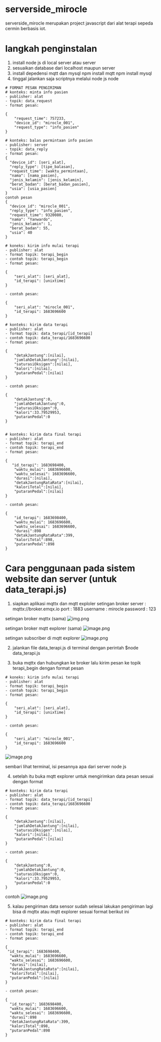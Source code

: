 # serverside_mirocle

serverside_mirocle merupakan project javascript dari alat terapi sepeda cermin berbasis iot.

# langkah penginstalan
1. install node js di local server atau server 
2. sesuaikan database dari localhost maupun server 
3. install depedensi mqtt dan mysql 
  npm install mqtt
  npm install mysql
4. tinggal jalankan saja scriptnya melalui node js 
  node <nama file.js>

```
# FORMAT PESAN PENGIRIMAN 
# konteks: minta info pasien
- publisher: alat 
- topik: data_request
- format pesan: 

{
    "request_time": 757233,
    "device_id": "mirocle_001",
    "request_type": "info_pasien"
}

# konteks: balas permintaan info pasien
- publisher: server
- topik: data_reply
- format pesan:
{
  "device_id": [seri_alat],
  "reply_type": [tipe_balasan],
  "request_time": [waktu_permintaan],
  "nama": [nama_pasien],
  "jenis_kelamin": [jenis_kelamin],
  "berat_badan": [berat_badan_pasien],
  "usia": [usia_pasien]
}
contoh pesan
{
  "device_id": "mirocle_001",
  "reply_type": "info_pasien",
  "request_time": 9320080,
  "nama": "Yanwardo",
  "jenis_kelamin": 1,
  "berat_badan": 55,
  "usia": 40
}

# koneks: kirim info mulai terapi
- publisher: alat
- format topik: terapi_begin 
- contoh topik: terapi_begin
- format pesan: 

{
    "seri_alat": [seri_alat],
    "id_terapi": [unixtime]
}

- contoh pesan: 

{
    "seri_alat": "mirocle_001",
    "id_terapi": 1683696600
}

# konteks: kirim data terapi
- publisher: alat
- format topik: data_terapi/[id_terapi]
- contoh topik: data_terapi/1683696600
- format pesan: 

{
    "detakJantung":[nilai],
    "jumlahDetakJantung":[nilai],
    "saturasiOksigen":[nilai],
    "kalori":[nilai],
    "putaranPedal":[nilai]
}

- contoh pesan:

{
    "detakJantung":0,
    "jumlahDetakJantung":0,
    "saturasiOksigen":0,
    "kalori":33.79529953,
    "putaranPedal":0
}


# konteks: kirim data final terapi
- publisher: alat
- format topik: terapi_end
- contoh topik: terapi_end
- format pesan: 

{
   "id_terapi": 1683698400,
    "waktu_mulai": 1683696600,
    "waktu_selesai": 1683696600,
    "durasi":[nilai],
    "detakJantungRataRata":[nilai],
    "kaloriTotal":[nilai],
    "putaranPedal":[nilai]
}

- contoh pesan:

{
    "id_terapi": 1683698400,
    "waktu_mulai": 1683696600,
    "waktu_selesai": 1683696600,
    "durasi":898
    "detakJantungRataRata":399,
    "kaloriTotal":898,
    "putaranPedal":898
}
  ```

# Cara penggunaan pada sistem website dan server (untuk data_terapi.js)
1. siapkan aplikasi mqttx dan mqtt exploler 
setingan broker
server    : mqttx://broker.emqx.io
port      : 1883
username  : mirocle
password  : 123
  
setingan broker mqttx (sama)
![img.png](https://github.com/ariefmahendra/serverside_mirocle/blob/master/public/setingan%20mqttx.png)
  
setingan broker mqtt explorer (sama)
![image.png](https://github.com/ariefmahendra/serverside_mirocle/blob/master/public/setting%20mqtt%20exloler.png)
  
setingan subscriber di mqtt explorer 
![image.png](https://github.com/ariefmahendra/serverside_mirocle/blob/master/public/setting%20mqtt%20explorer%201.png)
  
2. jalankan file data_terapi.js di terminal dengan perintah 
$node data_terapi.js
  
3. buka mqttx dan hubungkan ke broker lalu kirim pesan ke topik terapi_begin dengan format pesan 

```
# koneks: kirim info mulai terapi
- publisher: alat
- format topik: terapi_begin 
- contoh topik: terapi_begin
- format pesan: 

{
    "seri_alat": [seri_alat],
    "id_terapi": [unixtime]
}

- contoh pesan: 

{
    "seri_alat": "mirocle_001",
    "id_terapi": 1683696600
}
  ```

![image.png](https://github.com/ariefmahendra/serverside_mirocle/blob/master/public/pengiriman%20pesan%20mqttx.png)
  
sembari lihat terminal, isi pesannya apa dari server node js

4. setelah itu buka mqtt explorer untuk mengirimkan data pesan sesuai dengan format 
```
# konteks: kirim data terapi
- publisher: alat
- format topik: data_terapi/[id_terapi]
- contoh topik: data_terapi/1683696600
- format pesan:

{
    "detakJantung":[nilai],
    "jumlahDetakJantung":[nilai],
    "saturasiOksigen":[nilai],
    "kalori":[nilai],
    "putaranPedal":[nilai]
}

- contoh pesan:

{
    "detakJantung":0,
    "jumlahDetakJantung":0,
    "saturasiOksigen":0,
    "kalori":33.79529953,
    "putaranPedal":0
}
```

contoh 
![image.png](https://github.com/ariefmahendra/serverside_mirocle/blob/master/public/ngirim%20pesan%20mqtt%20explorer.png)
  
5. kalau pengiriman data sensor sudah selesai lakukan pengiriman lagi bisa di mqttx atau mqtt explorer sesuai format berikut ini 
  ```
# konteks: kirim data final terapi
- publisher: alat
- format topik: terapi_end
- contoh topik: terapi_end
- format pesan: 

{
   "id_terapi": 1683698400,
    "waktu_mulai": 1683696600,
    "waktu_selesai": 1683696600,
    "durasi":[nilai],
    "detakJantungRataRata":[nilai],
    "kaloriTotal":[nilai],
    "putaranPedal":[nilai]
}

- contoh pesan:

{
    "id_terapi": 1683698400,
    "waktu_mulai": 1683696600,
    "waktu_selesai": 1683696600,
    "durasi":898
    "detakJantungRataRata":399,
    "kaloriTotal":898,
    "putaranPedal":898
}
```
  

